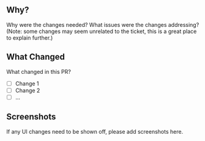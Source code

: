 ## Why?

Why were the changes needed? What issues were the changes addressing?
(Note: some changes may seem unrelated to the ticket, this is a great place to explain further.)

## What Changed

What changed in this PR?

* [ ] Change 1
* [ ] Change 2
* [ ] ...

## Screenshots

If any UI changes need to be shown off, please add screenshots here.